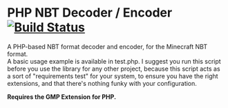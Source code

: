 PHP NBT Decoder / Encoder [![Build Status](https://travis-ci.org/crafting-shards/PHP-NBT-Decoder-Encoder.svg?branch=master)](https://travis-ci.org/crafting-shards/PHP-NBT-Decoder-Encoder)
=========================

A PHP-based NBT format decoder and encoder, for the Minecraft NBT format.  
A basic usage example is available in test.php. I suggest you run this script
before you use the library for any other project, because this script acts
as a sort of "requirements test" for your system, to ensure you have the
right extensions, and that there's nothing funky with your configuration.

**Requires the GMP Extension for PHP.**
